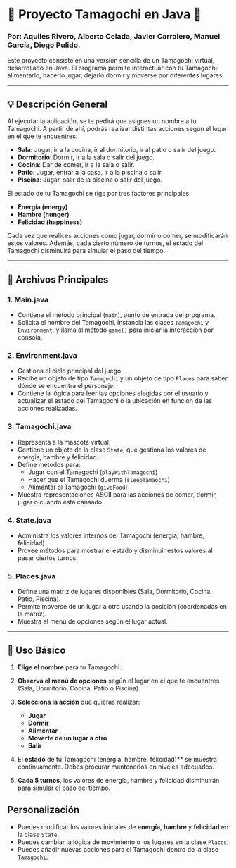 # :star2: Proyecto Tamagochi en Java :star2:

### Por: Aquiles Rivero, Alberto Celada, Javier Carralero, Manuel García, Diego Pulido.

Este proyecto consiste en una versión sencilla de un Tamagochi virtual, desarrollado en Java. El programa permite interactuar con tu Tamagochi: alimentarlo, hacerlo jugar, dejarlo dormir y moverse por diferentes lugares.


---

## :bulb: Descripción General

Al ejecutar la aplicación, se te pedirá que asignes un nombre a tu Tamagochi. A partir de ahí, podrás realizar distintas acciones según el lugar en el que te encuentres:

- **Sala**: Jugar, ir a la cocina, ir al dormitorio, ir al patio o salir del juego.
- **Dormitorio**: Dormir, ir a la sala o salir del juego.
- **Cocina**: Dar de comer, ir a la sala o salir.
- **Patio**: Jugar, entrar a la casa, ir a la piscina o salir.
- **Piscina**: Jugar, salir de la piscina o salir del juego.

El estado de tu Tamagochi se rige por tres factores principales:

- **Energía (energy)**
- **Hambre (hunger)**
- **Felicidad (happiness)**

Cada vez que realices acciones como jugar, dormir o comer, se modificarán estos valores. Además, cada cierto número de turnos, el estado del Tamagochi disminuirá para simular el paso del tiempo.

---

## :file_folder: Archivos Principales

### 1. Main.java
- Contiene el método principal (`main`), punto de entrada del programa.
- Solicita el nombre del Tamagochi, instancia las clases `Tamagochi` y `Environment`, y llama al método `game()` para iniciar la interacción por consola.

### 2. Environment.java
- Gestiona el ciclo principal del juego.
- Recibe un objeto de tipo `Tamagochi` y un objeto de tipo `Places` para saber dónde se encuentra el personaje.
- Contiene la lógica para leer las opciones elegidas por el usuario y actualizar el estado del Tamagochi o la ubicación en función de las acciones realizadas.

### 3. Tamagochi.java
- Representa a la mascota virtual.  
- Contiene un objeto de la clase `State`, que gestiona los valores de energía, hambre y felicidad.
- Define métodos para:
  - Jugar con el Tamagochi (`playWithTamagochi`)
  - Hacer que el Tamagochi duerma (`sleepTamaochi`)
  - Alimentar al Tamagochi (`giveFood`)
- Muestra representaciones ASCII para las acciones de comer, dormir, jugar o cuando está cansado.

### 4. State.java
- Administra los valores internos del Tamagochi (energía, hambre, felicidad).
- Provee métodos para mostrar el estado y disminuir estos valores al pasar ciertos turnos.

### 5. Places.java
- Define una matriz de lugares disponibles (Sala, Dormitorio, Cocina, Patio, Piscina).
- Permite moverse de un lugar a otro usando la posición (coordenadas en la matriz).
- Muestra el menú de opciones según el lugar actual.

---

## :wrench: Uso Básico

1. **Elige el nombre** para tu Tamagochi.  
2. **Observa el menú de opciones** según el lugar en el que te encuentres (Sala, Dormitorio, Cocina, Patio o Piscina).  
3. **Selecciona la acción** que quieras realizar:
   - **Jugar**  
   - **Dormir**  
   - **Alimentar**  
   - **Moverte de un lugar a otro**  
   - **Salir**  

4. El **estado** de tu Tamagochi (energía, hambre, felicidad)** se muestra continuamente. Debes procurar mantenerlos en niveles adecuados.  
5. **Cada 5 turnos**, los valores de energía, hambre y felicidad disminuirán para simular el paso del tiempo.

## Personalización

- Puedes modificar los valores iniciales de **energía**, **hambre** y **felicidad** en la clase `State`.  
- Puedes cambiar la lógica de movimiento o los lugares en la clase `Places`.  
- Puedes añadir nuevas acciones para el Tamagochi dentro de la clase `Tamagochi`.  

